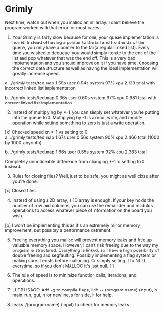 # Grimly

Next time, watch out when you malloc an int array. I can't believe the program worked with that error for most cases.

1. Your Grimly is fairly slow because for one, your queue implementation is horrid. Instead of having a pointer to the tail and front ends of the queue, you only have a pointer to the tail(a regular linked list). Every time you wished to dequeue, you would simply iterate to the end of the list and pop whatever that was the end off. This is a very bad implementation and you should improve on it if you have time. Choosing the correct data structure as well as having the ideal implementation will greatly increase speed. 

a. ./grimly tests/ted.map  1.55s user 0.54s system 97% cpu 2.138 total with incorrect linked list implementation

b. ./grimly tests/ted.map  0.36s user 0.60s system 97% cpu 0.981 total with correct linked list implementation

2. Instead of multiplying by *-1, you can simply set whatever you're putting into the queue to 0. Multiplying by -1 is a read, write, and modify operation while setting something to zero is just a write operation. 

[x] Checked speed on *-1 vs setting to 0.  
a. ./grimly tests/ted.map  1.67s user 0.56s system 90% cpu 2.466 total (1000 by 1000 labyrinth)

b. ./grimly tests/ted.map  1.66s user 0.55s system 92% cpu 2.383 total

Completely unnoticeable difference from changing *-1 to setting to 0 instead.


3. Rules for closing files? Well, just to be safe, you might as well close after you're done. 

[x] Closed files.

4. Instead of using a 2D array, a 1D array is enough. If your key holds the number of row and columns, you can use the remainder and modulus operations to access whatever piece of information on the board you wish. 

[o] I won't be implementing this as it's an extremely minor memory improvement, but possibly a performance detriment. 

5. Freeing everything you malloc will prevent memory leaks and free up valuable memory space. However, I can't risk freeing due to the way my program is structured. Everything is linked, so I have a high possibility of double freeing and segfaulting.
Possibly implementing a flag system or making sure it exists before mallocing. Or simply setting it to NULL everytime, so if you don't MALLOC it's just null. 
[ ] 

6. The rule of speed is to minimize function calls, iterations, and operations. 

7. LLDB USAGE: Add -g to compile flags, lldb -- (program name) (input), b main, run, gui, n for newline, s for side, h for help. 

8. leaks ./(program name) (input) to check for memory leaks
